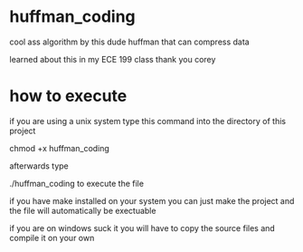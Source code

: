 # huffman_coding
cool ass algorithm by this dude huffman that can compress data

learned about this in my ECE 199 class
thank you corey

# how to execute
if you are using a unix system type this command into the directory of this project

chmod +x huffman_coding

afterwards type

./huffman_coding to execute the file

if you have make installed on your system you can just make the project and the file 
will automatically be exectuable

if you are on windows suck it
you will have to copy the source files and compile it on your own
